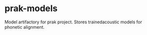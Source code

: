 # prak-models
Model artifactory for prak project. Stores trainedacoustic models for phonetic alignment.
